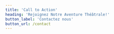 ```yaml
---
title: 'Call to Action'
heading: 'Rejoignez Notre Aventure Théâtrale!'
button_label: 'Contactez nous'
button_url: /contact
---
```


